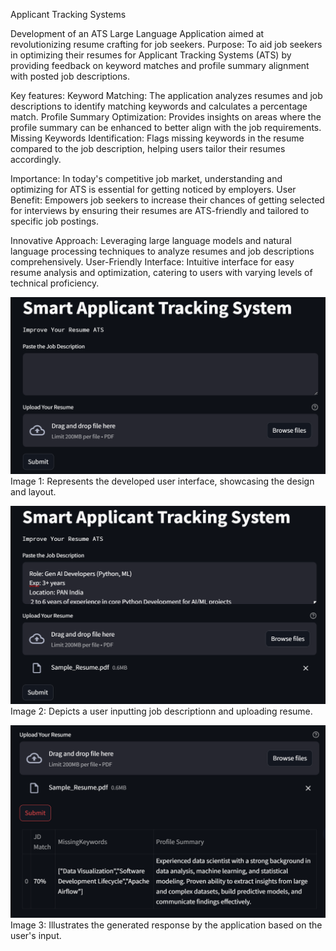 Applicant Tracking Systems

Development of an ATS Large Language Application aimed at revolutionizing resume crafting for job seekers.
Purpose: To aid job seekers in optimizing their resumes for Applicant Tracking Systems (ATS) by providing feedback on keyword matches and profile summary alignment with posted job descriptions.

Key features:
Keyword Matching: The application analyzes resumes and job descriptions to identify matching keywords and calculates a percentage match.
Profile Summary Optimization: Provides insights on areas where the profile summary can be enhanced to better align with the job requirements.
Missing Keywords Identification: Flags missing keywords in the resume compared to the job description, helping users tailor their resumes accordingly.

Importance: In today's competitive job market, understanding and optimizing for ATS is essential for getting noticed by employers.
User Benefit: Empowers job seekers to increase their chances of getting selected for interviews by ensuring their resumes are ATS-friendly and tailored to specific job postings.

Innovative Approach: Leveraging large language models and natural language processing techniques to analyze resumes and job descriptions comprehensively.
User-Friendly Interface: Intuitive interface for easy resume analysis and optimization, catering to users with varying levels of technical proficiency.

![User Interface](images/user_interface.PNG)
Image 1: Represents the developed user interface, showcasing the design and layout.

![Input Prompt](images/input.PNG)
Image 2: Depicts a user inputting job descriptionn and uploading resume.

![Response](images/response.PNG)
Image 3: Illustrates the generated response by the application based on the user's input.
